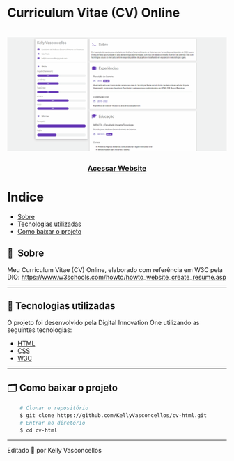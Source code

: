 # Curriculum Vitae (CV) Online
<h1>
    <img src="cv.gif">
</h1>

<h3 align="center">
    <a href="https://kellyvasconcellos.github.io/cv-html/">Acessar Website</a>
<h3 >

# Indice

- [Sobre](#-sobre)
- [Tecnologias utilizadas](#-tecnologias-utilizadas)
- [Como baixar o projeto](#-como-baixar-o-projeto)

## 🔖&nbsp; Sobre

Meu Curriculum Vitae (CV) Online, elaborado com referência em W3C pela DIO: https://www.w3schools.com/howto/howto_website_create_resume.asp

---

## 🚀 Tecnologias utilizadas

O projeto foi desenvolvido pela Digital Innovation One utilizando as seguintes tecnologias:

- [HTML](https://developer.mozilla.org/pt-BR/docs/Web/HTML)
- [CSS](https://developer.mozilla.org/pt-BR/docs/Web/CSS)
- [W3C](https://www.w3schools.com)

---

## 🗂 Como baixar o projeto

```bash
    # Clonar o repositório
    $ git clone https://github.com/KellyVasconcellos/cv-html.git
    # Entrar no diretório
    $ cd cv-html
```

---

Editado 💜 por Kelly Vasconcellos
